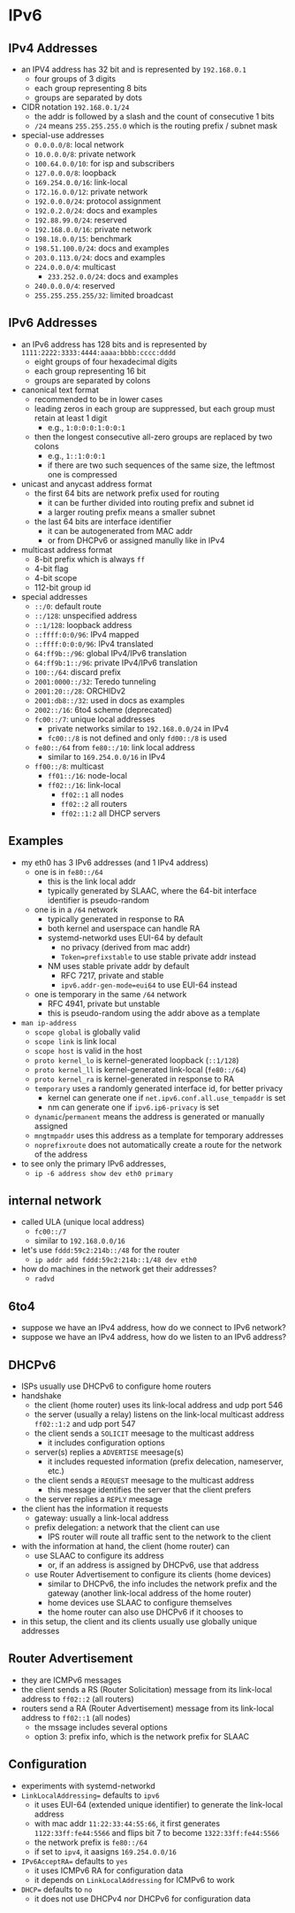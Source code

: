 IPv6
====

## IPv4 Addresses

- an IPV4 address has 32 bit and is represented by `192.168.0.1`
  - four groups of 3 digits
  - each group representing 8 bits
  - groups are separated by dots
- CIDR notation `192.168.0.1/24`
  - the addr is followed by a slash and the count of consecutive 1 bits
  - `/24` means `255.255.255.0` which is the routing prefix / subnet mask
- special-use addresses
  - `0.0.0.0/8`: local network
  - `10.0.0.0/8`: private network
  - `100.64.0.0/10`: for isp and subscribers
  - `127.0.0.0/8`: loopback
  - `169.254.0.0/16`: link-local
  - `172.16.0.0/12`: private network
  - `192.0.0.0/24`: protocol assignment
  - `192.0.2.0/24`: docs and examples
  - `192.88.99.0/24`: reserved
  - `192.168.0.0/16`: private network
  - `198.18.0.0/15`: benchmark
  - `198.51.100.0/24`: docs and examples
  - `203.0.113.0/24`: docs and examples
  - `224.0.0.0/4`: multicast
    - `233.252.0.0/24`: docs and examples
  - `240.0.0.0/4`: reserved
  - `255.255.255.255/32`: limited broadcast

## IPv6 Addresses

- an IPv6 address has 128 bits and is represented by
  `1111:2222:3333:4444:aaaa:bbbb:cccc:dddd`
  - eight groups of four hexadecimal digits
  - each group representing 16 bit
  - groups are separated by colons
- canonical text format
  - recommended to be in lower cases
  - leading zeros in each group are suppressed, but each group must retain at
    least 1 digit
    - e.g., `1:0:0:0:1:0:0:1`
  - then the longest consecutive all-zero groups are replaced by two colons
    - e.g., `1::1:0:0:1`
    - if there are two such sequences of the same size, the leftmost one is
      compressed
- unicast and anycast address format
  - the first 64 bits are network prefix used for routing
    - it can be further divided into routing prefix and subnet id
    - a larger routing prefix means a smaller subnet
  - the last 64 bits are interface identifier
    - it can be autogenerated from MAC addr
    - or from DHCPv6 or assigned manully like in IPv4
- multicast address format
  - 8-bit prefix which is always `ff`
  - 4-bit flag
  - 4-bit scope
  - 112-bit group id
- special addresses
  - `::/0`: default route
  - `::/128`: unspecified address
  - `::1/128`: loopback address
  - `::ffff:0:0/96`: IPv4 mapped
  - `::ffff:0:0:0/96`: IPv4 translated
  - `64:ff9b::/96`: global IPv4/IPv6 translation
  - `64:ff9b:1::/96`: private IPv4/IPv6 translation
  - `100::/64`: discard prefix
  - `2001:0000::/32`: Teredo tunneling
  - `2001:20::/28`: ORCHIDv2
  - `2001:db8::/32`: used in docs as examples
  - `2002::/16`: 6to4 scheme (deprecated)
  - `fc00::/7`: unique local addresses
    - private networks similar to `192.168.0.0/24` in IPv4
    - `fc00::/8` is not defined and only `fd00::/8` is used
  - `fe80::/64` from `fe80::/10`: link local address
    - similar to `169.254.0.0/16` in IPv4
  - `ff00::/8`: multicast
    - `ff01::/16`: node-local
    - `ff02::/16`: link-local
      - `ff02::1` all nodes
      - `ff02::2` all routers
      - `ff02::1:2` all DHCP servers

## Examples

- my eth0 has 3 IPv6 addresses (and 1 IPv4 address)
  - one is in `fe80::/64`
    - this is the link local addr
    - typically generated by SLAAC, where the 64-bit interface identifier is
      pseudo-random
  - one is in a `/64` network
    - typically generated in response to RA
    - both kernel and userspace can handle RA
    - systemd-networkd uses EUI-64 by default
      - no privacy (derived from mac addr)
      - `Token=prefixstable` to use stable private addr instead
    - NM uses stable private addr by default
      - RFC 7217, private and stable
      - `ipv6.addr-gen-mode=eui64` to use EUI-64 instead
  - one is temporary in the same `/64` network
    - RFC 4941, private but unstable
    - this is pseudo-random using the addr above as a template
- `man ip-address`
  - `scope global` is globally valid
  - `scope link` is link local
  - `scope host` is valid in the host
  - `proto kernel_lo` is kernel-generated loopback (`::1/128`)
  - `proto kernel_ll` is kernel-generated link-local (`fe80::/64`)
  - `proto kernel_ra` is kernel-generated in response to RA
  - `temporary` uses a randomly generated interface id, for better privacy
    - kernel can generate one if `net.ipv6.conf.all.use_tempaddr` is set
    - nm can generate one if `ipv6.ip6-privacy` is set
  - `dynamic`/`permanent` means the address is generated or manually assigned
  - `mngtmpaddr` uses this address as a template for temporary addresses
  - `noprefixroute` does not automatically create a route for the network of the address
- to see only the primary IPv6 addresses,
  - `ip -6 address show dev eth0 primary`

## internal network

- called ULA (unique local address)
  - `fc00::/7`
  - similar to `192.168.0.0/16`
- let's use `fddd:59c2:214b::/48` for the router
  - `ip addr add fddd:59c2:214b::1/48 dev eth0`
- how do machines in the network get their addresses?
  - `radvd`

## 6to4

- suppose we have an IPv4 address, how do we connect to IPv6 network?
- suppose we have an IPv4 address, how do we listen to an IPv6 address?

## DHCPv6

- ISPs usually use DHCPv6 to configure home routers
- handshake
  - the client (home router) uses its link-local address and udp port 546
  - the server (usually a relay) listens on the link-local multicast address
    `ff02::1:2` and udp port 547
  - the client sends a `SOLICIT` meesage to the multicast address
    - it includes configuration options
  - server(s) replies a `ADVERTISE` meesage(s)
    - it includes requested information (prefix delecation, nameserver, etc.)
  - the client sends a `REQUEST` meesage to the multicast address
    - this message identifies the server that the client prefers
  - the server replies a `REPLY` meesage
- the client has the information it requests
  - gateway: usually a link-local address
  - prefix delegation: a network that the client can use
    - IPS router will route all traffic sent to the network to the client
- with the information at hand, the client (home router) can 
  - use SLAAC to configure its address
    - or, if an address is assigned by DHCPv6, use that address
  - use Router Advertisement to configure its clients (home devices)
    - similar to DHCPv6, the info includes the network prefix and the gateway
      (another link-local address of the home router)
    - home devices use SLAAC to configure themselves
    - the home router can also use DHCPv6 if it chooses to
- in this setup, the client and its clients usually use globally unique
  addresses

## Router Advertisement

- they are ICMPv6 messages
- the client sends a RS (Router Solicitation) message from its link-local
  address to `ff02::2` (all routers)
- routers send a RA (Router Advertisement) message from its link-local address
  to `ff02::1` (all nodes)
  - the mssage includes several options
  - option 3: prefix info, which is the network prefix for SLAAC

## Configuration

- experiments with systemd-networkd
- `LinkLocalAddressing=` defaults to `ipv6`
  - it uses EUI-64 (extended unique identifier) to generate the link-local
    address
  - with mac addr `11:22:33:44:55:66`, it first generates
    `1122:33ff:fe44:5566` and flips bit 7 to become `1322:33ff:fe44:5566`
  - the network prefix is `fe80::/64`
  - if set to `ipv4`, it aasigns `169.254.0.0/16`
- `IPv6AcceptRA=` defaults to `yes`
  - it uses ICMPv6 RA for configuration data
  - it depends on `LinkLocalAddressing` for ICMPv6 to work
- `DHCP=` defaults to `no`
  - it does not use DHCPv4 nor DHCPv6 for configuration data
